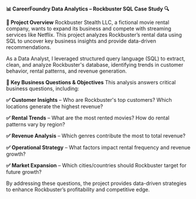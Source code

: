 **📊 CareerFoundry Data Analytics – Rockbuster SQL Case Study 🔍**

**📌 Project Overview**
Rockbuster Stealth LLC, a fictional movie rental company, wants to expand its business and compete with streaming services like Netflix. This project analyzes Rockbuster’s rental data using SQL to uncover key business insights and provide data-driven recommendations.

As a Data Analyst, I leveraged structured query language (SQL) to extract, clean, and analyze Rockbuster's database, identifying trends in customer behavior, rental patterns, and revenue generation.

**🎯 Key Business Questions & Objectives**
This analysis answers critical business questions, including:

**✅ Customer Insights** – Who are Rockbuster's top customers? Which locations generate the highest revenue?

**✅ Rental Trends** – What are the most rented movies? How do rental patterns vary by region?

**✅ Revenue Analysis** – Which genres contribute the most to total revenue?

**✅ Operational Strategy** – What factors impact rental frequency and revenue growth?

**✅ Market Expansion** – Which cities/countries should Rockbuster target for future growth?

By addressing these questions, the project provides data-driven strategies to enhance Rockbuster’s profitability and competitive edge.
